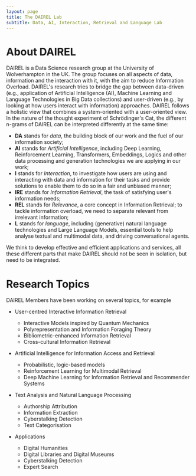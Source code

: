 ```yaml
---
layout: page
title: The DAIREL Lab
subtitle: Data, AI, Interaction, Retrieval and Language Lab
---
```

# About DAIREL

DAIREL is a Data Science research group at the University of Wolverhampton in the UK. The group focuses on all aspects of data, information and the interaction with it, with the aim to reduce Information Overload. DAIREL's research tries to bridge the gap between data-driven (e.g., application of Artificial Intelligence (AI), Machine Learning and Language Technologies in Big Data collections) and user-driven (e.g., by looking at how users interact with information) approaches. DAIREL follows a holistic view that combines a system-oriented with a user-oriented view. In the nature of the thought experiment of Schrödinger's Cat, the different n-grams of DAIREL can be interpreted differently at the same time:

- **DA** stands for _data_, the building block of our work and the fuel of our information society;
- **AI** stands for _Artificial Intelligence_, including Deep Learning, Reinforcement Learning, Transformers, Embeddings, Logics and other data processing and generation technologies we are applying in our work;
- **I** stands for _Interaction_, to investigate how users are using and interacting with data and information for their tasks and provide solutions to enable them to do so in a fair and unbiased manner;
- **IRE** stands for _Information Retrieval_, the task of satisfying user's information needs;
- **REL** stands for _Relevance_, a core concept in Information Retrieval; to tackle information overload, we need to separate relevant from irrelevant information;
- **L** stands for _language_, including (generative) natural language technologies and Large Language Models, essential tools to help analyse textual and multimodal data, and driving conversational agents.

We think to develop effective and efficient applications and services, all these different parts that make DAIREL should not be seen in isolation, but need to be integrated.


# Research Topics

DAIREL Members have been working on several topics, for example

* User-centred Interactive Information Retrieval

  * Interactive Models inspired by Quantum Mechanics
  * Polyrepresentation and Information Foraging Theory
  * Bibliometric-enhanced Information Retrieval
  * Cross-cultural Information Retrieval
* Artificial Intelligence for Information Access and Retrieval

  * Probabilistic, logic-based models
  * Reinforcement Learning for Multimodal Retrieval
  * Deep Machine Learning for Information Retrieval and Recommender Systems
* Text Analysis and Natural Language Processing

  * Authorship Attribution
  * Information Extraction
  * Cyberstalking Detection
  * Text Categorisation
* Applications

  * Digital Humanities
  * Digital Libraries and Digital Museums
  * Cyberstalking Detection
  * Expert Search
